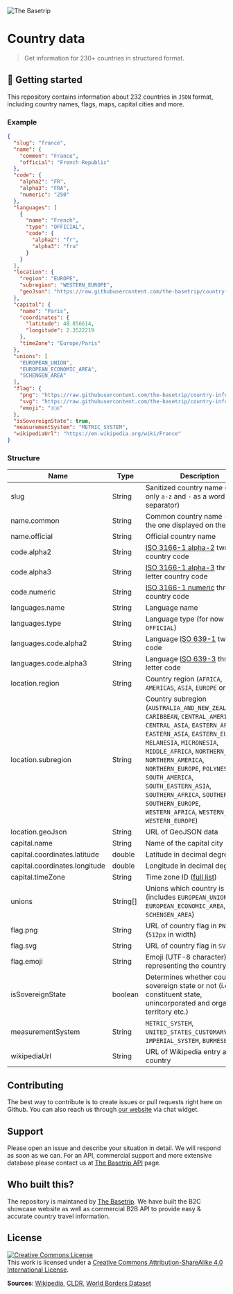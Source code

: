 ![The Basetrip](http://i.imgur.com/91EWQao.png)

# Country data
> Get information for 230+ countries in structured format.

## 🚀 Getting started
This repository contains information about 232 countries in `JSON` format, including country names, flags, maps, capital cities and more.

### Example
```json
{
  "slug": "france",
  "name": {
    "common": "France",
    "official": "French Republic"
  },
  "code": {
    "alpha2": "FR",
    "alpha3": "FRA",
    "numeric": "250"
  },
  "languages": [
    {
      "name": "French",
      "type": "OFFICIAL",
      "code": {
        "alpha2": "fr",
        "alpha3": "fra"
      }
    }
  ],
  "location": {
    "region": "EUROPE",
    "subregion": "WESTERN_EUROPE",
    "geoJson": "https://raw.githubusercontent.com/the-basetrip/country-information/master/dist/maps/FR.geo.json"
  },
  "capital": {
    "name": "Paris",
    "coordinates": {
      "latitude": 48.856614,
      "longitude": 2.3522219
    },
    "timeZone": "Europe/Paris"
  },
  "unions": [
    "EUROPEAN_UNION",
    "EUROPEAN_ECONOMIC_AREA",
    "SCHENGEN_AREA"
  ],
  "flag": {
    "png": "https://raw.githubusercontent.com/the-basetrip/country-information/master/dist/flags/FR.png",
    "svg": "https://raw.githubusercontent.com/the-basetrip/country-information/master/dist/flags/FR.svg",
    "emoji": "🇫🇷"
  },
  "isSovereignState": true,
  "measurementSystem": "METRIC_SYSTEM",
  "wikipediaUrl": "https://en.wikipedia.org/wiki/France"
}
```

### Structure
| Name | Type | Description
| --- | --- | --- |
| slug | String | Sanitized country name (using only `a-z` and `-` as a word separator)
| name.common | String | Common country name - usually the one displayed on the UI
| name.official	| String | Official country name
| code.alpha2 | String | [ISO 3166-1 alpha-2](https://en.wikipedia.org/wiki/ISO_3166-1_alpha-2) two-letter country code
| code.alpha3 | String | [ISO 3166-1 alpha-3](https://en.wikipedia.org/wiki/ISO_3166-1_alpha-3) three-letter country code
| code.numeric | String | [ISO 3166-1 numeric](https://en.wikipedia.org/wiki/ISO_3166-1_numeric) three-digit country code
| languages.name | String | Language name
| languages.type | String | Language type (for now only `OFFICIAL`)
| languages.code.alpha2 | String | Language [ISO 639-1](https://en.wikipedia.org/wiki/ISO_639-1) two-letter code
| languages.code.alpha3 | String | Language [ISO 639-3](https://en.wikipedia.org/wiki/ISO_639-3) three-letter code
| location.region | String | Country region (`AFRICA`, `AMERICAS`, `ASIA`, `EUROPE` or `OTHER`)
| location.subregion | String | Country subregion (`AUSTRALIA_AND_NEW_ZEALAND`, `CARIBBEAN`, `CENTRAL_AMERICA`, `CENTRAL_ASIA`, `EASTERN_AFRICA`, `EASTERN_ASIA`, `EASTERN_EUROPE`, `MELANESIA`, `MICRONESIA`, `MIDDLE_AFRICA`, `NORTHERN_AFRICA`, `NORTHERN_AMERICA`, `NORTHERN_EUROPE`, `POLYNESIA`, `SOUTH_AMERICA`, `SOUTH_EASTERN_ASIA`, `SOUTHERN_AFRICA`, `SOUTHERN_ASIA`, `SOUTHERN_EUROPE`, `WESTERN_AFRICA`, `WESTERN_ASIA`, `WESTERN_EUROPE`)
| location.geoJson | String | URL of GeoJSON data
| capital.name | String | Name of the capital city
| capital.coordinates.latitude | double | Latitude in decimal degrees
| capital.coordinates.longitude | double | Longitude in decimal degrees
| capital.timeZone | String | Time zone ID ([full list](https://en.wikipedia.org/wiki/List_of_tz_database_time_zones))
| unions | String[] | Unions which country is part of (includes `EUROPEAN_UNION`, `EUROPEAN_ECONOMIC_AREA`, `SCHENGEN_AREA`)
| flag.png | String | URL of country flag in `PNG` format (`512px` in width)
| flag.svg | String | URL of country flag in `SVG` format
| flag.emoji | String | Emoji (UTF-8 character) representing the country flag
| isSovereignState | boolean | Determines whether country is sovereign state or not (i.e. constituent state, unincorporated and organized territory etc.)
| measurementSystem | String | `METRIC_SYSTEM`, `UNITED_STATES_CUSTOMARY_SYSTEM`, `IMPERIAL_SYSTEM`, `BURMESE_SYSTEM`
| wikipediaUrl | String | URL of Wikipedia entry about the country

## Contributing
The best way to contribute is to create issues or pull requests right here on Github. You can also reach us through [our website](https://www.thebasetrip.com/en/api) via chat widget.

## Support
Please open an issue and describe your situation in detail. We will respond as soon as we can.
For an API, commercial support and more extensive database please contact us at [The Basetrip API](https://www.thebasetrip.com/en/api) page.

## Who built this?
The repository is maintaned by [The Basetrip](https://www.thebasetrip.com). We have built the B2C showcase website as well as commercial B2B API to provide easy & accurate country travel information.

## License
<a rel="license" href="http://creativecommons.org/licenses/by-sa/4.0/"><img alt="Creative Commons License" style="border-width:0" src="https://i.creativecommons.org/l/by-sa/4.0/80x15.png" /></a><br />This work is licensed under a [Creative Commons Attribution-ShareAlike 4.0 International License](http://creativecommons.org/licenses/by-sa/4.0/).

**Sources**: [Wikipedia](https://www.wikipedia.org), [CLDR](http://cldr.unicode.org), [World Borders Dataset](http://thematicmapping.org/downloads/world_borders.php)
